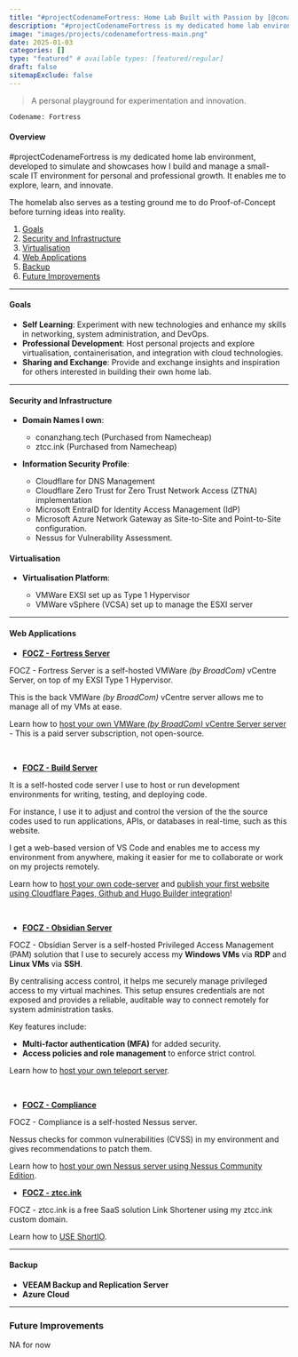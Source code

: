 ```yaml
---
title: "#projectCodenameFortress: Home Lab Built with Passion by [@conanzhangtech](getintouch)"
description: "#projectCodenameFortress is my dedicated home lab environment, developed to simulate and showcases how I build and manage a small-scale IT environment for personal and professional growth. It enables me to explore, learn, and innovate."
image: "images/projects/codenamefortress-main.png"
date: 2025-01-03
categories: []
type: "featured" # available types: [featured/regular]
draft: false
sitemapExclude: false
---
```


> A personal playground for experimentation and innovation.

```Bash
Codename: Fortress
```

#### Overview
#projectCodenameFortress is my dedicated home lab environment, developed to simulate and showcases how I build and manage a small-scale IT environment for personal and professional growth. It enables me to explore, learn, and innovate.

The homelab also serves as a testing ground me to do Proof-of-Concept before turning ideas into reality.

1. [Goals](projects/codenamefortress/#goals)
2. [Security and Infrastructure](projects/codenamefortress/#security-and-infrastructure)
3. [Virtualisation](projects/codenamefortress/#virtualisation)
4. [Web Applications](projects/codenamefortress/#web-applications)
5. [Backup](projects/codenamefortress/#backup)
6. [Future Improvements](projects/codenamefortress/#future-improvements)

---
#### Goals
- **Self Learning**: Experiment with new technologies and enhance my skills in networking, system administration, and DevOps.  
- **Professional Development**: Host personal projects and explore virtualisation, containerisation, and integration with cloud technologies.  
- **Sharing and Exchange**: Provide and exchange insights and inspiration for others interested in building their own home lab.
---

#### Security and Infrastructure

- **Domain Names I own**:  
  - conanzhang.tech (Purchased from Namecheap)
  - ztcc.ink (Purchased from Namecheap)

- **Information Security Profile**:  
  - Cloudflare for DNS Management
  - Cloudflare Zero Trust for Zero Trust Network Access (ZTNA) implementation
  - Microsoft EntraID for Identity Access Management (IdP)
  - Microsoft Azure Network Gateway as Site-to-Site and Point-to-Site configuration.
  - Nessus for Vulnerability Assessment.

#### Virtualisation

- **Virtualisation Platform**:  

  - VMWare EXSI set up as Type 1 Hypervisor
  - VMWare vSphere (VCSA) set up to manage the ESXI server
---

#### Web Applications

- [**FOCZ - Fortress Server**](https://fortress.conanzhang.tech)

FOCZ - Fortress Server is a self-hosted VMWare *(by BroadCom)* vCentre Server, on top of my EXSI Type 1 Hypervisor.

This is the back
VMWare *(by BroadCom)* vCentre server allows me to manage all of my VMs at ease.

Learn how to [host your own VMWare *(by BroadCom)* vCentre Server server](diary/host-your-own-vcentre-server) - This is a paid server subscription, not open-source.

 <br>

- [**FOCZ - Build Server**](https://build.conanzhang.tech)

It is a self-hosted code server I use to host or run development environments for writing, testing, and deploying code.

For instance, I use it to adjust and control the version of the the source codes used to run applications, APIs, or databases in real-time, such as this website.

I get a web-based version of VS Code and enables me to access my environment from anywhere, making it easier for me to collaborate or work on my projects remotely.

Learn how to [host your own code-server](diary/host-your-own-codeserver) and [publish your first website using Cloudflare Pages, Github and Hugo Builder integration](diary/publish-your-first-website-using-cloudflare-pages-github-and-hugo-builder-integration)!

<br>

- [**FOCZ - Obsidian Server**](https://obsidian.conanzhang.tech)

FOCZ - Obsidian Server is a self-hosted Privileged Access Management (PAM) solution that I use to securely access my **Windows VMs** via **RDP** and **Linux VMs** via **SSH**. 

By centralising access control, it helps me securely manage privileged access to my virtual machines. This setup ensures credentials are not exposed and provides a reliable, auditable way to connect remotely for system administration tasks.

Key features include:
- **Multi-factor authentication (MFA)** for added security.
- **Access policies and role management** to enforce strict control.

Learn how to [host your own teleport server](diary/host-your-own-teleport-server).

<br>

- [**FOCZ - Compliance**](https://compliance.conanzhang.tech)

FOCZ - Compliance is a self-hosted Nessus server.

Nessus checks for common vulnerabilities (CVSS) in my environment and gives recommendations to patch them.

Learn how to [host your own Nessus server using Nessus Community Edition](diary/host-your-own-nessus-server-nessus-community-edition).


- [**FOCZ - ztcc.ink**](https://www.short.io)

FOCZ - ztcc.ink is a free SaaS solution Link Shortener using my ztcc.ink custom domain.

Learn how to [USE ShortIO](https://short.io/).


---

#### Backup
- **VEEAM Backup and Replication Server**
- **Azure Cloud**
---

### Future Improvements

NA for now
